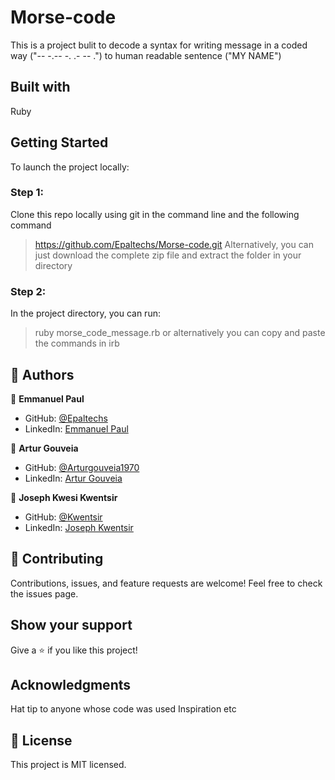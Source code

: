 # Morse-code
This is a project bulit to decode a syntax for writing message in a coded way ("-- -.-- -. .- -- .") to human readable sentence ("MY NAME")

## Built with
Ruby

## Getting Started
To launch the project locally:

### Step 1:
Clone this repo locally using git in the command line and the following command
> https://github.com/Epaltechs/Morse-code.git
Alternatively, you can just download the complete zip file and extract the folder in your directory

### Step 2:
In the project directory, you can run:
> ruby morse_code_message.rb
or alternatively you can copy and paste the commands in
> irb 

## 👤 Authors

:bust_in_silhouette: **Emmanuel Paul**
- GitHub: [@Epaltechs](https://github.com/Epaltechs)
- LinkedIn: [Emmanuel Paul](https://www.linkedin.com/in/emmanuel-s-paul)

:bust_in_silhouette: **Artur Gouveia**
- GitHub: [@Arturgouveia1970](https://github.com/Arturgouveia1970)
- LinkedIn: [Artur Gouveia](https://www.linkedin.com/in/artur-gouveia-323868197/)

:bust_in_silhouette: **Joseph Kwesi Kwentsir**
- GitHub: [@Kwentsir](https://github.com/Kwentsir/)
- LinkedIn: [Joseph Kwentsir](https://www.linkedin.com/in/josephkwentsir/)

## :handshake: Contributing
Contributions, issues, and feature requests are welcome!
Feel free to check the issues page.

## Show your support
Give a :star:️ if you like this project!

## Acknowledgments
Hat tip to anyone whose code was used
Inspiration
etc

## :memo: License
This project is MIT licensed.
